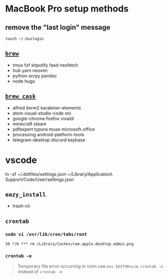 # MacBook Pro setup methods

## remove the "last login" message

`touch ~/.huslogin`

## [`brew`](https://brew.sh)

- tmux fzf shpotify fasd neofetch
- hub yarn neovim
- python scrpy pandoc
- node hugo

## [`brew cask`](https://caskroom.github.io/)

- alfred iterm2 karabiner-elements
- atom visual-studio-code oni
- google-chrome firefox vivaldi
- minecraft steam
- pdfexpert typora muse microsoft-office
- processing android-platform-tools
- telegram-desktop discord keybase

# vscode

ln -sf ~/.dotfiles/settings.json ~/Library/Application\ Support/Code/User/settings.json

## `eazy_install`

- trash-cli

## `crontab`

### `sudo vi /usr/lib/cron/tabs/root`

`30 */6 *** rm /Library/Caches/com.apple.desktop.admin.png`

### `crontab -e`

> Temporary file error occurring in nvim use `env EDITOR=vim crontab -e` instead of `crontab -e`
